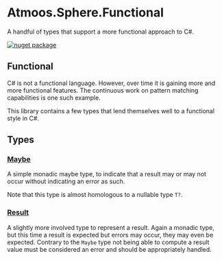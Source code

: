 # Atmoos.Sphere.Functional

A handful of types that support a more functional approach to C#.

[![nuget package](https://img.shields.io/nuget/v/Atmoos.Sphere.Functional.svg?logo=nuget)](https://www.nuget.org/packages/Atmoos.Sphere.Functional)

## Functional

C# is not a functional language. However, over time it is gaining more and more functional features. The continuous work on pattern matching capabilities is one such example.

This library contains a few types that lend themselves well to a functional style in C#.

## Types

### [Maybe](Maybe.cs)

A simple monadic maybe type, to indicate that a result may or may not occur without indicating an error as such.

Note that this type is almost homologous to a nullable type `T?`.

### [Result](Result.cs)

A slightly more involved type to represent a result. Again a monadic type, but this time a result is expected but errors may occur, they may even be expected. Contrary to the `Maybe` type not being able to compute a result value must be considered an error and should be appropriately handled.
